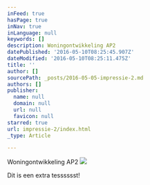 ```yaml
---
inFeed: true
hasPage: true
inNav: true
inLanguage: null
keywords: []
description: Woningontwikkeling AP2
datePublished: '2016-05-10T08:25:45.907Z'
dateModified: '2016-05-10T08:25:11.475Z'
title: ''
author: []
sourcePath: _posts/2016-05-05-impressie-2.md
authors: []
publisher:
  name: null
  domain: null
  url: null
  favicon: null
starred: true
url: impressie-2/index.html
_type: Article

---
```

Woningontwikkeling AP2
![](https://the-grid-user-content.s3-us-west-2.amazonaws.com/b1c5cec1-a964-4dac-bed8-e65ec92ab45d.jpg)

Dit is een extra tesssssst!